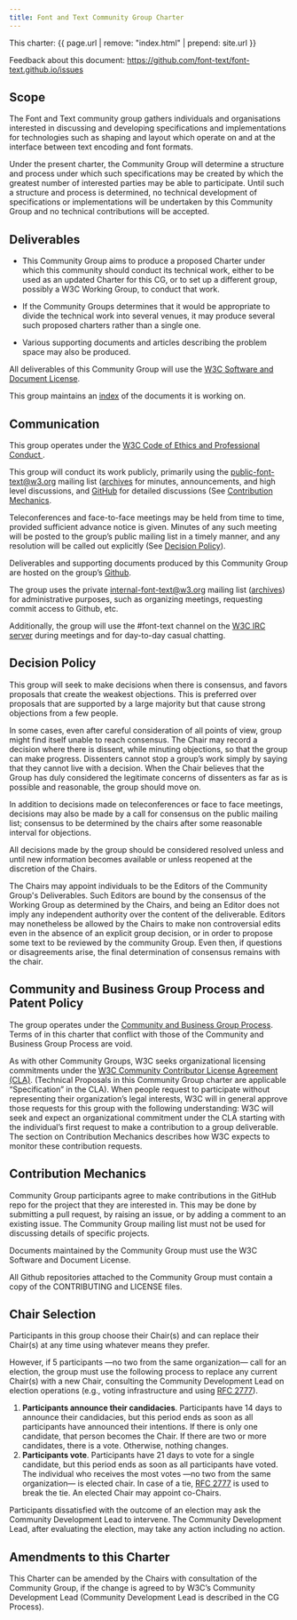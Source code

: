 ```yaml
---
title: Font and Text Community Group Charter
---
```

This charter:  {{ page.url | remove: "index.html" | prepend: site.url }}

Feedback about this document:
    https://github.com/font-text/font-text.github.io/issues

## Scope

The Font and Text community group gathers individuals and organisations interested in  discussing and developing specifications and implementations for technologies such as shaping and layout which operate on and at the interface between text encoding and font formats.

Under the present charter, the Community Group will determine a structure and process under which such specifications may be created by which the greatest number of interested parties may be able to participate. Until such a structure and process is determined, no technical development of specifications or implementations will be undertaken by this Community Group and no technical contributions will be accepted.

## Deliverables

* This Community Group aims to produce a proposed Charter under which this community should conduct its technical work, either to be used as an updated Charter for this CG, or to set up a different group, possibly a W3C Working Group, to conduct that work.

* If the Community Groups determines that it would be appropriate to divide the technical work into several venues, it may produce several such proposed charters rather than a single one.

* Various supporting documents and articles describing the problem space may also be produced.

All deliverables of this Community Group will use the [W3C Software and Document License](http://www.w3.org/Consortium/Legal/2015/copyright-software-and-document).

This group maintains an [index](https://font-text.github.io/work-items/) of the documents it is working on.

## Communication

This group operates under the [W3C Code of Ethics and Professional Conduct ](https://www.w3.org/Consortium/cepc/).

This group will conduct its work publicly, primarily using the public-font-text@w3.org mailing list ([archives](https://lists.w3.org/Archives/Public/public-font-text/) for minutes, announcements, and high level discussions, and [GitHub](https://github.com/font-text) for detailed discussions (See [Contribution Mechanics](#contribution-mechanics).

Teleconferences and face-to-face meetings may be held from time to time, provided sufficient advance notice is given. Minutes of any such meeting will be posted to the group’s public mailing list in a timely manner, and any resolution will be called out explicitly (See [Decision Policy](#decision-policy)).

Deliverables and supporting documents produced by this Community Group are hosted on the group’s [Github](https://github.com/font-text).

The group uses the private internal-font-text@w3.org mailing list ([archives](https://lists.w3.org/Archives/Member/internal-font-text/)) for administrative purposes, such as organizing meetings, requesting commit access to Github, etc.

Additionally, the group will use the #font-text channel on the [W3C IRC server](https://www.w3.org/Project/IRC/) during meetings and for day-to-day casual chatting.

## Decision Policy

This group will seek to make decisions when there is consensus, and favors proposals that create the weakest objections. This is preferred over proposals that are supported by a large majority but that cause strong objections from a few people.

In some cases, even after careful consideration of all points of view,  group might find itself unable to reach consensus. The Chair may record a decision where there is dissent, while minuting objections, so that the group can make progress. Dissenters cannot stop a group’s work simply by saying that they cannot live with a decision. When the Chair believes that the Group has duly considered the legitimate concerns of dissenters as far as is possible and reasonable, the group should move on.

In addition to decisions made on teleconferences or face to face meetings, decisions may also be made by a call for consensus on the public mailing list; consensus to be determined by the chairs after some reasonable interval for objections.

All decisions made by the group should be considered resolved unless and until new information becomes available or unless reopened at the discretion of the Chairs.

The Chairs may appoint individuals to be the Editors of the Community Group's Deliverables. Such Editors are bound by the consensus of the Working Group as determined by the Chairs, and being an Editor does not imply any independent authority over the content of the deliverable. Editors may nonetheless be allowed by the Chairs to make non controversial edits even in the absence of an explicit group decision, or in order to propose some text to be reviewed by the community Group. Even then, if questions or disagreements arise, the final determination of consensus remains with the chair.

## Community and Business Group Process and Patent Policy

The group operates under the [Community and Business Group Process](https://www.w3.org/community/about/agreements/). Terms of in this charter that conflict with those of the Community and Business Group Process are void.

As with other Community Groups, W3C seeks organizational licensing commitments under the [W3C Community Contributor License Agreement (CLA)](http://www.w3.org/community/about/agreements/cla/). (Technical Proposals in this Community Group charter are applicable “Specification” in the CLA). When people request to participate without representing their organization’s legal interests, W3C will in general approve those requests for this group with the following understanding: W3C will seek and expect an organizational commitment under the CLA starting with the individual’s first request to make a contribution to a group deliverable. The section on Contribution Mechanics describes how W3C expects to monitor these contribution requests.

## Contribution Mechanics

Community Group participants agree to make contributions in the GitHub repo for the project that they are interested in. This may be done by submitting a pull request, by raising an issue, or by adding a comment to an existing issue.
The Community Group mailing list must not be used for discussing details of specific projects.

Documents maintained by the Community Group must use the W3C Software and Document License.

All Github repositories attached to the Community Group must contain a copy of the CONTRIBUTING and LICENSE files.

## Chair Selection

Participants in this group choose their Chair(s)
and can replace their Chair(s)
at any time using whatever means they prefer.

However, if 5 participants
—no two from the same organization—
call for an election,
the group must use the following process
to replace any current Chair(s) with a new Chair,
consulting the Community Development Lead
on election operations (e.g., voting infrastructure and using [RFC 2777](https://tools.ietf.org/html/rfc2777)).

1. **Participants announce their candidacies**.
Participants have 14 days to announce their candidacies,
but this period ends as soon as all participants
have announced their intentions.
If there is only one candidate,
that person becomes the Chair.
If there are two or more candidates,
there is a vote.
Otherwise, nothing changes.
2. **Participants vote**.
Participants have 21 days to vote for a single candidate,
but this period ends as soon as all participants have voted.
The individual who receives the most votes
—no two from the same organization—
is elected chair.
In case of a tie,
[RFC 2777](https://tools.ietf.org/html/rfc2777) is used to break the tie.
An elected Chair may appoint co-Chairs.

Participants dissatisfied with the outcome of an election
may ask the Community Development Lead to intervene.
The Community Development Lead,
after evaluating the election,
may take any action including no action. 

## Amendments to this Charter

This Charter can be amended by the Chairs with consultation of the Community Group, if the change is agreed to by W3C’s Community Development Lead (Community Development Lead is described in the CG Process).
